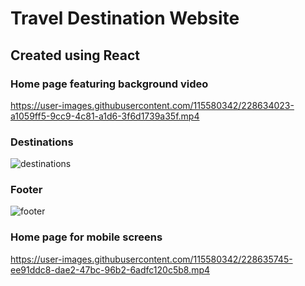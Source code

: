 # Travel Destination Website 
## Created using React

### Home page featuring background video
https://user-images.githubusercontent.com/115580342/228634023-a1059ff5-9cc9-4c81-a1d6-3f6d1739a35f.mp4

### Destinations
![destinations](https://user-images.githubusercontent.com/115580342/228634672-1e0ad88c-4837-4410-be5c-845deffef5d4.png)

### Footer
![footer](https://user-images.githubusercontent.com/115580342/228634928-d0c06d92-1ee2-479d-a7fd-56edcd80fa13.png)

### Home page for mobile screens


https://user-images.githubusercontent.com/115580342/228635745-ee91ddc8-dae2-47bc-96b2-6adfc120c5b8.mp4

